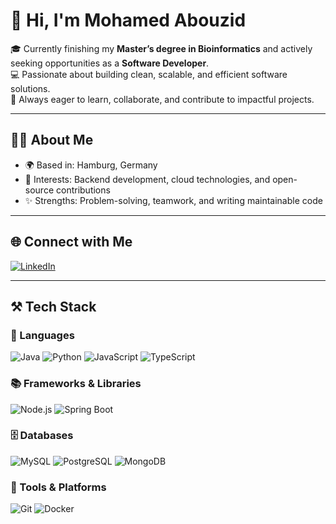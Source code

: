 # 👋 Hi, I'm Mohamed Abouzid  

🎓 Currently finishing my **Master’s degree in Bioinformatics** and actively seeking opportunities as a **Software Developer**.  
💻 Passionate about building clean, scalable, and efficient software solutions.  
🚀 Always eager to learn, collaborate, and contribute to impactful projects.  

---

## 🧑‍💻 About Me
- 🌍 Based in: Hamburg, Germany  
- 🔭 Interests: Backend development, cloud technologies, and open-source contributions  
- ✨ Strengths: Problem-solving, teamwork, and writing maintainable code  

---

## 🌐 Connect with Me
[![LinkedIn](https://img.shields.io/badge/LinkedIn-blue?logo=linkedin&logoColor=white)](https://www.linkedin.com/in/mohamed-abouzid/)  

---

## ⚒️ Tech Stack  

### 🚀 Languages
![Java](https://img.shields.io/badge/Java-red?logo=java&logoColor=white)
![Python](https://img.shields.io/badge/Python-blue?logo=python&logoColor=white)
![JavaScript](https://img.shields.io/badge/JavaScript-yellow?logo=javascript&logoColor=black)
![TypeScript](https://img.shields.io/badge/TypeScript-blue?logo=typescript&logoColor=white)

### 📚 Frameworks & Libraries
![Node.js](https://img.shields.io/badge/Node.js-green?logo=node.js&logoColor=white)
![Spring Boot](https://img.shields.io/badge/SpringBoot-darkgreen?logo=spring&logoColor=white)

### 🗄️ Databases
![MySQL](https://img.shields.io/badge/MySQL-blue?logo=mysql&logoColor=white)
![PostgreSQL](https://img.shields.io/badge/PostgreSQL-darkblue?logo=postgresql&logoColor=white)
![MongoDB](https://img.shields.io/badge/MongoDB-green?logo=mongodb&logoColor=white)

### 🔧 Tools & Platforms
![Git](https://img.shields.io/badge/Git-orange?logo=git&logoColor=white)
![Docker](https://img.shields.io/badge/Docker-blue?logo=docker&logoColor=white)
